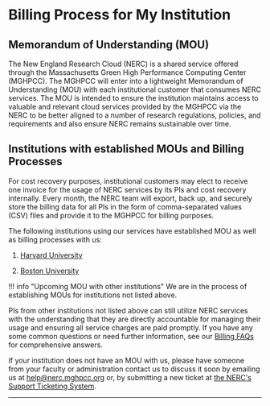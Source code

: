 # Billing Process for My Institution

## Memorandum of Understanding (MOU)

The New England Research Cloud (NERC) is a shared service offered through the
Massachusetts Green High Performance Computing Center (MGHPCC). The MGHPCC will
enter into a lightweight Memorandum of Understanding (MOU) with each institutional
customer that consumes NERC services. The MOU is intended to ensure the institution
maintains access to valuable and relevant cloud services provided by the MGHPCC
via the NERC to be better aligned to a number of research regulations, policies,
and requirements and also ensure NERC remains sustainable over time.

## Institutions with established MOUs and Billing Processes

For cost recovery purposes, institutional customers may elect to receive one invoice
for the usage of NERC services by its PIs and cost recovery internally. Every month,
the NERC team will export, back up, and securely store the billing data for all
PIs in the form of comma-separated values (CSV) files and provide it to the MGHPCC
for billing purposes.

The following institutions using our services have established MOU as well as
billing processes with us:

1. [Harvard University](billing-process-for-harvard.md)

2. [Boston University](billing-process-for-bu.md)

!!! info "Upcoming MOU with other institutions"
    We are in the process of establishing MOUs for institutions not listed above.

PIs from other institutions not listed above can still utilize NERC services with
the understanding that they are directly accountable for managing their usage and
ensuring all service charges are paid promptly. If you have any some common
questions or need further information, see our [Billing FAQs](billing-faqs.md)
for comprehensive answers.

If your institution does not have an MOU with us, please have someone from your
faculty or administration contact us to discuss it soon by emailing us at
[help@nerc.mghpcc.org](mailto:help@nerc.mghpcc.org?subject=NERC%20MOU%20Question)
or, by submitting a new ticket at [the NERC's Support Ticketing System](https://mghpcc.supportsystem.com/open.php).

---
